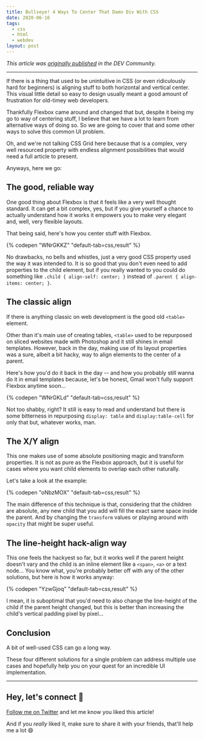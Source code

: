 ```yaml
---
title: Bullseye! 4 Ways To Center That Damn Div With CSS
date: 2020-06-16
tags:
  - css
  - html
  - webdev
layout: post
---
```


_This article was [originally published](https://dev.to/vtrpldn/bullseye-4-ways-to-center-that-damn-div-with-css-9ad) in the DEV Community._

---

If there is a thing that used to be unintuitive in CSS (or even ridiculously hard for beginners) is aligning stuff to both horizontal and vertical center. This visual little detail so easy to design usually meant a good amount of frustration for old-timey web developers.

Thankfully Flexbox came around and changed that but, despite it being my go to way of centering stuff, I believe that we have a lot to learn from alternative ways of doing so. So we are going to cover that and some other ways to solve this common UI problem.

Oh, and we're not talking CSS Grid here because that is a complex, very well resourced property with endless alignment possibilities that would need a full article to present.

Anyways, here we go:

## The good, reliable way

One good thing about Flexbox is that it feels like a very well thought standard. It can get a bit complex, yes, but if you give yourself a chance to actually understand how it works it empowers you to make very elegant and, well, very flexible layouts.

That being said, here's how you center stuff with Flexbox.

{% codepen "WNrGKKZ" "default-tab=css,result" %}

No drawbacks, no bells and whistles, just a very good CSS property used the way it was intended to. It is so good that you don't even need to add properties to the child element, but if you really wanted to you could do something like `.child { align-self: center; }` instead of `.parent { align-items: center; }`.

## The classic align

If there is anything classic on web development is the good old `<table>` element.

Other than it's main use of creating tables, `<table>` used to be repurposed on sliced websites made with Photoshop and it still shines in email templates. However, back in the day, making use of its layout properties was a sure, albeit a bit hacky, way to align elements to the center of a parent.

Here's how you'd do it back in the day -- and how you probably still wanna do it in email templates because, let's be honest, Gmail won't fully support Flexbox anytime soon...

{% codepen "WNrGKLd" "default-tab=css,result" %}

Not too shabby, right? It still is easy to read and understand but there is some bitterness in repurposing `display: table` and `display:table-cell` for only that but, whatever works, man.

## The X/Y align

This one makes use of some absolute positioning magic and transform properties. It is not as pure as the Flexbox approach, but it is useful for cases where you want child elements to overlap each other naturally.

Let's take a look at the example:

{% codepen "oNbzMOX" "default-tab=css,result" %}

The main difference of this technique is that, considering that the children are absolute, any new child that you add will fill the exact same space inside the parent. And by changing the `transform` values or playing around with `opacity` that might be super useful.

## The line-height hack-align way

This one feels the hackyest so far, but it works well if the parent height doesn't vary and the child is an inline element like a `<span>`, `<a>` or a text node... You know what, you're probably better off with any of the other solutions, but here is how it works anyway:

{% codepen "YzwGjoq" "default-tab=css,result" %}

I mean, it is suboptimal that you'd need to also change the line-height of the child if the parent height changed, but this is better than increasing the child's vertical padding pixel by pixel...

## Conclusion

A bit of well-used CSS can go a long way.

These four different solutions for a single problem can address multiple use cases and hopefully help you on your quest for an incredible UI implementation.

---

## Hey, let's connect 👋

[Follow me on Twitter](https://twitter.com/paladini_dev) and let me know you liked this article!

And if you _really_ liked it, make sure to share it with your friends, that'll help me a lot 😄
